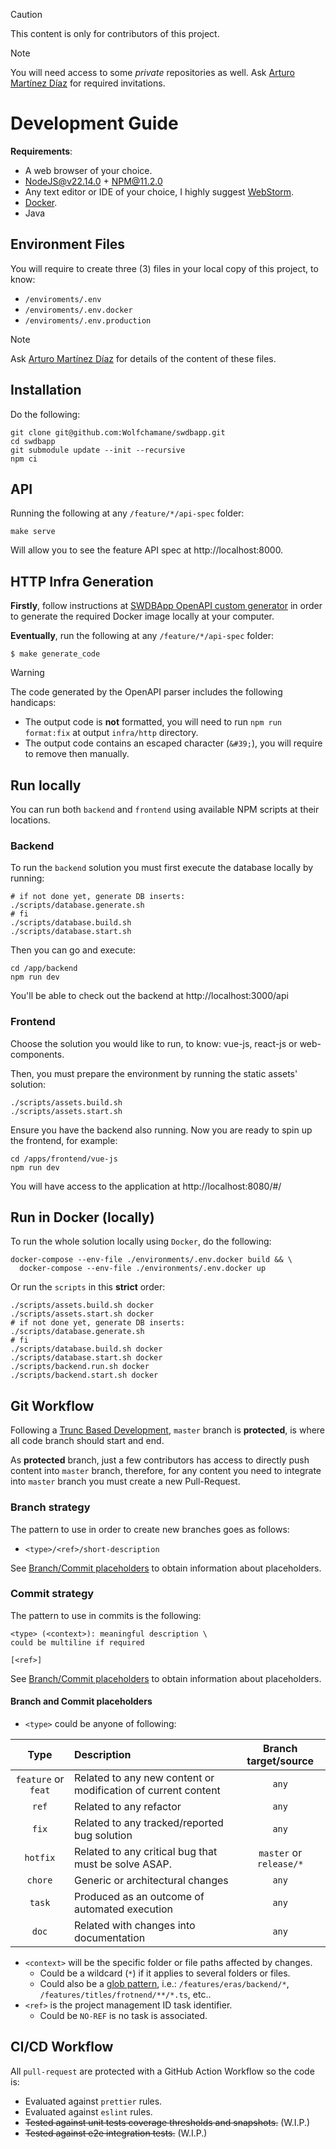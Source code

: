 > [!CAUTION]
> This content is only for contributors of this project.

> [!NOTE]
> You will need access to some _private_ repositories as well.
> Ask [Arturo Martínez Díaz](mailto:arturo.martinez@amartinez.dev) for required invitations.

# Development Guide

**Requirements**:

- A web browser of your choice.
- [NodeJS@v22.14.0](https://nodejs.org/en) + NPM@11.2.0
- Any text editor or IDE of your choice, I highly suggest [WebStorm](https://www.jetbrains.com/es-es/webstorm/).
- [Docker](https://www.docker.com/).
- Java

## Environment Files

You will require to create three (3) files in your local copy of this project, to know:

- `/enviroments/.env`
- `/enviroments/.env.docker`
- `/enviroments/.env.production`

> [!NOTE]
> Ask [Arturo Martínez Díaz](mailto:arturo.martinez@amartinez.dev) for details of the content of these files.

## Installation

Do the following:

```shell
git clone git@github.com:Wolfchamane/swdbapp.git
cd swdbapp
git submodule update --init --recursive
npm ci
```

## API

Running the following at any `/feature/*/api-spec` folder:

```shell
make serve
```

Will allow you to see the feature API spec at http://localhost:8000.

## HTTP Infra Generation

**Firstly**, follow instructions at [SWDBApp OpenAPI custom generator](https://github.com/Wolfchamane/swdbapp-infra-generator)
in order to generate the required Docker image locally at your computer.

**Eventually**, run the following at any `/feature/*/api-spec` folder:

```shell
$ make generate_code
```

> [!WARNING]
> The code generated by the OpenAPI parser includes the following handicaps:
>
> - The output code is **not** formatted, you will need to run `npm run format:fix` at output `infra/http` directory.
> - The output code contains an escaped character (`&#39;`), you will require to remove then manually.

## Run locally

You can run both `backend` and `frontend` using available NPM scripts at their locations.

### Backend

To run the `backend` solution you must first execute the database locally by running:

```shell
# if not done yet, generate DB inserts:
./scripts/database.generate.sh
# fi
./scripts/database.build.sh
./scripts/database.start.sh
```

Then you can go and execute:

```shell
cd /app/backend
npm run dev
```

You'll be able to check out the backend at http://localhost:3000/api

### Frontend

Choose the solution you would like to run, to know: vue-js, react-js or web-components.

Then, you must prepare the environment by running the static assets' solution:

```shell
./scripts/assets.build.sh
./scripts/assets.start.sh
```

Ensure you have the backend also running. Now you are ready to spin up the frontend, for example:

```shell
cd /apps/frontend/vue-js
npm run dev
```

You will have access to the application at http://localhost:8080/#/

## Run in Docker (locally)

To run the whole solution locally using `Docker`, do the following:

```shell
docker-compose --env-file ./environments/.env.docker build && \
  docker-compose --env-file ./environments/.env.docker up
```

Or run the `scripts` in this **strict** order:

```shell
./scripts/assets.build.sh docker
./scripts/assets.start.sh docker
# if not done yet, generate DB inserts:
./scripts/database.generate.sh
# fi
./scripts/database.build.sh docker
./scripts/database.start.sh docker
./scripts/backend.run.sh docker
./scripts/backend.start.sh docker
```

## Git Workflow

Following a [Trunc Based Development](https://trunkbaseddevelopment.com/), `master` branch is **protected**, is
where all code branch should start and end.

As **protected** branch, just a few contributors has access to directly push content into `master` branch, therefore,
for any content you need to integrate into `master` branch you must create a new Pull-Request.

### Branch strategy

The pattern to use in order to create new branches goes as follows:

- `<type>/<ref>/short-description`

See [Branch/Commit placeholders](#/branch-and-commit-placeholders) to obtain information about placeholders.

### Commit strategy

The pattern to use in commits is the following:

```text
<type> (<context>): meaningful description \
could be multiline if required

[<ref>]
```

See [Branch/Commit placeholders](#/branch-and-commit-placeholders) to obtain information about placeholders.

#### Branch and Commit placeholders

- `<type>` could be anyone of following:

| Type | Description                                                   |   Branch target/source   |
|:---:|:--------------------------------------------------------------|:------------------------:|
| `feature` or `feat` | Related to any new content or modification of current content |          `any`           |
| `ref` | Related to any refactor | `any` |
| `fix` | Related to any tracked/reported bug solution                  |          `any`           |
| `hotfix` | Related to any critical bug that must be solve ASAP.          | `master` or  `release/*` |
| `chore` | Generic or architectural changes                              |          `any`           |
| `task` | Produced as an outcome of automated execution                 |          `any`           |
| `doc` | Related with changes into documentation                       |          `any`           |

- `<context>` will be the specific folder or file paths affected by changes.
  - Could be a wildcard (`*`) if it applies to several folders or files.
  - Could also be a [glob pattern](https://en.wikipedia.org/wiki/Glob_(programming)), i.e.: `/features/eras/backend/*`, `/features/titles/frotnend/**/*.ts`, etc..
- `<ref>` is the project management ID task identifier.
  - Could be `NO-REF` is no task is associated.

## CI/CD Workflow

All `pull-request` are protected with a GitHub Action Workflow so the code is:

- Evaluated against `prettier` rules.
- Evaluated against `eslint` rules.
- ~~Tested against unit tests coverage thresholds and snapshots.~~ (W.I.P.)
- ~~Tested against e2e integration tests.~~ (W.I.P.)
